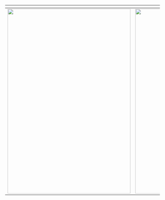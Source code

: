 <html>
<table>
<thead>
<tr>
<th></th>
<th></th>
<th></th>
<th></th>
</tr>
</thead>
<tbody>
<tr>
<td><img src="https://github.com/Gentle-Hilt/another_one/assets/108177469/a444d480-b1c6-4f2c-aded-66b62b1dbc6f" width="400" height="600"/>
<td><img src="https://github.com/Gentle-Hilt/another_one/assets/108177469/4f002c29-2b41-4e8e-9f9e-a65347eec5bb" width="400" height="600"/>
<td><img src="https://github.com/Gentle-Hilt/another_one/assets/108177469/fe935a13-3d0c-43de-bc08-61364eaedb7d" width="400" height="600"/>
</tr>
</tbody>
</table>
